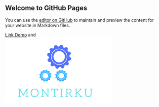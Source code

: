 ## Welcome to GitHub Pages

You can use the [editor on GitHub](https://github.com/051mym/montiku/edit/master/README.md) to maintain and preview the content for your website in Markdown files.

[Link Demo](https://051mym.github.io/montiku/) and <br> ![Image](./img/logo.png)
